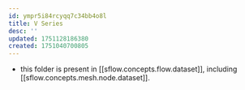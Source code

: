 ```yaml
---
id: ympr5i84rcyqq7c34bb4o8l
title: V Series
desc: ''
updated: 1751128186380
created: 1751040700805
---
```


- this folder is present in [[sflow.concepts.flow.dataset]], including [[sflow.concepts.mesh.node.dataset]].